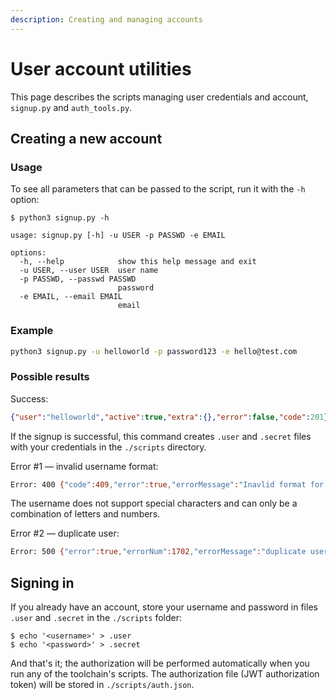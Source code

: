 ```yaml
---
description: Creating and managing accounts
---
```


# User account utilities

This page describes the scripts managing user credentials and account,
`signup.py` and `auth_tools.py`.

## Creating a new account
### Usage

To see all parameters that can be passed to the script, run it with the `-h` option:

```console
$ python3 signup.py -h

usage: signup.py [-h] -u USER -p PASSWD -e EMAIL

options:
  -h, --help            show this help message and exit
  -u USER, --user USER  user name
  -p PASSWD, --passwd PASSWD
                        password
  -e EMAIL, --email EMAIL
                        email
```

### Example

```bash
python3 signup.py -u helloworld -p password123 -e hello@test.com
```

### Possible results

Success:

```json
{"user":"helloworld","active":true,"extra":{},"error":false,"code":201}
```

If the signup is successful, this command creates `.user` and `.secret` files with your credentials
in the `./scripts` directory.

Error #1 — invalid username format:

```bash
Error: 400 {"code":409,"error":true,"errorMessage":"Inavlid format for username"}
```

The username does not support special characters and can only be a combination of letters
and numbers.

Error #2 — duplicate user:

```bash
Error: 500 {"error":true,"errorNum":1702,"errorMessage":"duplicate user","code":500}
```

## Signing in

If you already have an account, store your username and password in files `.user` and `.secret`
in the `./scripts` folder:

```console
$ echo '<username>' > .user
$ echo '<password>' > .secret
```

And that's it; the authorization will be performed automatically when you run
any of the toolchain's scripts.
The authorization file (JWT authorization token) will be stored in `./scripts/auth.json`.
